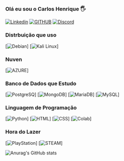 ### Olá eu sou o Carlos Henrique 🖐️

[![Linkedin](https://img.shields.io/badge/LinkedIn-0077B5?style=for-the-badge&logo=linkedin&logoColor=grey)](https://www.linkedin.com/in/carlos-henrique-b0905916b/)
[![GITHUB](https://img.shields.io/badge/GitHub-100000?style=for-the-badge&logo=github&logoColor=grey)](https://github.com/carhenk)
[![Discord](https://img.shields.io/badge/Discord-7289DA?style=for-the-badge&logo=discord&logoColor=white)](https://discord.com/channels/@me)
### Distrbuição que uso
[![Debian](https://img.shields.io/badge/Debian-A81D33?style=for-the-badge&logo=debian&logoColor=white)]
[![Kali Linux](https://img.shields.io/badge/Kali_Linux-557C94?style=for-the-badge&logo=kali-linux&logoColor=white)]
### Nuven
[![AZURE](https://img.shields.io/badge/microsoft%20azure-0089D6?style=for-the-badge&logo=microsoft-azure&logoColor=white)]
### Banco de Dados que Estudo
[![PostgreSQ](https://img.shields.io/badge/PostgreSQL-316192?style=for-the-badge&logo=postgresql&logoColor=white)]
[![MongoDB](https://img.shields.io/badge/MongoDB-4EA94B?style=for-the-badge&logo=mongodb&logoColor=white)]
[![MariaDB](https://img.shields.io/badge/MariaDB-003545?style=for-the-badge&logo=mariadb&logoColor=white)]
[![MySQL](https://img.shields.io/badge/MySQL-005C84?style=for-the-badge&logo=mysql&logoColor=white)]
### Linguagem de Programação
[![Python](https://img.shields.io/badge/Python-14354C?style=for-the-badge&logo=python&logoColor=white)]
[![HTML](https://img.shields.io/badge/HTML5-E34F26?style=for-the-badge&logo=html5&logoColor=white)]
[![CSS](https://img.shields.io/badge/CSS3-1572B6?style=for-the-badge&logo=css3&logoColor=white)]
[![Colab](https://img.shields.io/badge/Colab-F9AB00?style=for-the-badge&logo=googlecolab&color=525252)]
### Hora do Lazer
[![PlayStation](https://img.shields.io/badge/PlayStation-003791?style=for-the-badge&logo=playstation&logoColor=white)]
[![STEAM](https://img.shields.io/badge/Steam-000000?style=for-the-badge&logo=steam&logoColor=white)]


![Anurag's GitHub stats](https://github-readme-stats.vercel.app/api?username=carhenk&show_icons=true&theme=transparent)




